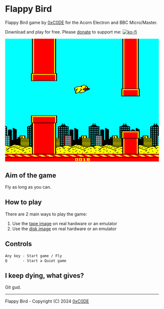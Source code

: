 # Flappy Bird

Flappy Bird game by [0xC0DE](https://twitter.com/0xC0DE6502) for the Acorn Electron and BBC Micro/Master.

Download and play for free. Please [donate](https://ko-fi.com/S6S33YYQ7) to support me: [![ko-fi](https://ko-fi.com/img/githubbutton_sm.svg)](https://ko-fi.com/S6S33YYQ7)

![Flappy Bird - Gameplay](https://github.com/0xC0DE6502/flappy-bird-releases/blob/main/res/screenshot1.png?raw=true)

## Aim of the game

Fly as long as you can.

## How to play

There are 2 main ways to play the game:
1. Use the [tape image](https://github.com/0xC0DE6502/flappy-bird-releases/raw/main/flappy-bird.uef) on real hardware or an emulator
2. Use the [disk image](https://github.com/0xC0DE6502/flappy-bird-releases/raw/main/flappy-bird.ssd) on real hardware or an emulator

## Controls

```
Any key - Start game / Fly
Q       - Start a Quiet game
```

## I keep dying, what gives?

Git gud.

---

Flappy Bird - Copyright (C) 2024 [0xC0DE](https://twitter.com/0xC0DE6502)  
